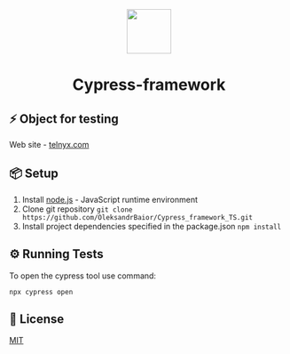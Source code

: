 <div align="center"> 
<img <img src="https://static-00.iconduck.com/assets.00/cypress-icon-2048x2045-rgul477b.png" width="80"/>
 <h1>Cypress-framework</h1>
</div>

## ⚡️ Object for testing
Web site - [telnyx.com](https://telnyx.com/)

##  📦 Setup
1. Install [node.js](https://nodejs.org/en/) - JavaScript runtime environment
2. Clone git repository `git clone https://github.com/OleksandrBaior/Cypress_framework_TS.git`
3. Install project dependencies specified in the package.json `npm install`

## ⚙️ Running Tests

To open the cypress tool use command:

```
npx cypress open
```

## 🔑 License

[MIT](https://github.com/OleksandrBaior/Cypress_framework_TS?tab=MIT-1-ov-file#)


